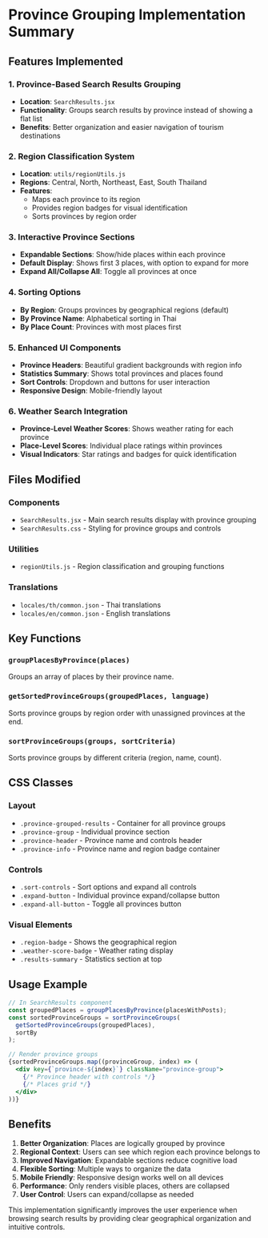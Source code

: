 # Province Grouping Implementation Summary

## Features Implemented

### 1. Province-Based Search Results Grouping
- **Location**: `SearchResults.jsx`
- **Functionality**: Groups search results by province instead of showing a flat list
- **Benefits**: Better organization and easier navigation of tourism destinations

### 2. Region Classification System
- **Location**: `utils/regionUtils.js`
- **Regions**: Central, North, Northeast, East, South Thailand
- **Features**: 
  - Maps each province to its region
  - Provides region badges for visual identification
  - Sorts provinces by region order

### 3. Interactive Province Sections
- **Expandable Sections**: Show/hide places within each province
- **Default Display**: Shows first 3 places, with option to expand for more
- **Expand All/Collapse All**: Toggle all provinces at once

### 4. Sorting Options
- **By Region**: Groups provinces by geographical regions (default)
- **By Province Name**: Alphabetical sorting in Thai
- **By Place Count**: Provinces with most places first

### 5. Enhanced UI Components
- **Province Headers**: Beautiful gradient backgrounds with region info
- **Statistics Summary**: Shows total provinces and places found
- **Sort Controls**: Dropdown and buttons for user interaction
- **Responsive Design**: Mobile-friendly layout

### 6. Weather Search Integration
- **Province-Level Weather Scores**: Shows weather rating for each province
- **Place-Level Scores**: Individual place ratings within provinces
- **Visual Indicators**: Star ratings and badges for quick identification

## Files Modified

### Components
- `SearchResults.jsx` - Main search results display with province grouping
- `SearchResults.css` - Styling for province groups and controls

### Utilities
- `regionUtils.js` - Region classification and grouping functions

### Translations
- `locales/th/common.json` - Thai translations
- `locales/en/common.json` - English translations

## Key Functions

### `groupPlacesByProvince(places)`
Groups an array of places by their province name.

### `getSortedProvinceGroups(groupedPlaces, language)`
Sorts province groups by region order with unassigned provinces at the end.

### `sortProvinceGroups(groups, sortCriteria)`
Sorts province groups by different criteria (region, name, count).

## CSS Classes

### Layout
- `.province-grouped-results` - Container for all province groups
- `.province-group` - Individual province section
- `.province-header` - Province name and controls header
- `.province-info` - Province name and region badge container

### Controls
- `.sort-controls` - Sort options and expand all controls
- `.expand-button` - Individual province expand/collapse button
- `.expand-all-button` - Toggle all provinces button

### Visual Elements
- `.region-badge` - Shows the geographical region
- `.weather-score-badge` - Weather rating display
- `.results-summary` - Statistics section at top

## Usage Example

```jsx
// In SearchResults component
const groupedPlaces = groupPlacesByProvince(placesWithPosts);
const sortedProvinceGroups = sortProvinceGroups(
  getSortedProvinceGroups(groupedPlaces), 
  sortBy
);

// Render province groups
{sortedProvinceGroups.map((provinceGroup, index) => (
  <div key={`province-${index}`} className="province-group">
    {/* Province header with controls */}
    {/* Places grid */}
  </div>
))}
```

## Benefits

1. **Better Organization**: Places are logically grouped by province
2. **Regional Context**: Users can see which region each province belongs to
3. **Improved Navigation**: Expandable sections reduce cognitive load
4. **Flexible Sorting**: Multiple ways to organize the data
5. **Mobile Friendly**: Responsive design works well on all devices
6. **Performance**: Only renders visible places, others are collapsed
7. **User Control**: Users can expand/collapse as needed

This implementation significantly improves the user experience when browsing search results by providing clear geographical organization and intuitive controls.
